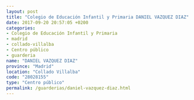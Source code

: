 ```yaml
---
layout: post
title: "Colegio de Educación Infantil y Primaria DANIEL VAZQUEZ DIAZ"
date: 2017-09-20 20:57:05 +0200
categories:
- Colegio de Educación Infantil y Primaria
- madrid
- collado-villalba
- Centro público
- guarderia
name: "DANIEL VAZQUEZ DIAZ"
province: "Madrid"
location: "Collado Villalba"
code: "28028155"
type: "Centro público"
permalink: /guarderias/daniel-vazquez-diaz.html
---
```


